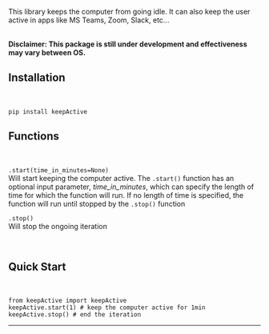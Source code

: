 

This library keeps the computer from going idle. It can also keep the user active in apps like MS Teams, Zoom, Slack, etc...  
<br>

**Disclaimer: This package is still under development and effectiveness may vary between OS.**

## Installation
<br>

    pip install keepActive

## Functions

<br>

`.start(time_in_minutes=None)`
<br>
Will start keeping the computer active. The `.start()` function has an optional input parameter, *time_in_minutes*, which can specify the length of time for which the function will run.
If no length of time is specified, the function will run until stopped by the `.stop()` function

`.stop()`
<br>
Will stop the ongoing iteration

<br>

## Quick Start
<br>

    from keepActive import keepActive
    keepActive.start(1) # keep the computer active for 1min 
    keepActive.stop() # end the iteration

---